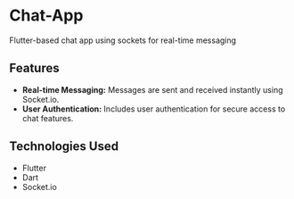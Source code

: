 # Chat-App
Flutter-based chat app using sockets for real-time messaging

## Features
- **Real-time Messaging:** Messages are sent and received instantly using Socket.io.
- **User Authentication:** Includes user authentication for secure access to chat features.

## Technologies Used
- Flutter
- Dart
- Socket.io
